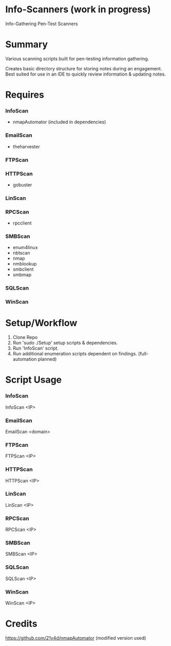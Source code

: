 # Info-Scanners (work in progress)
Info-Gathering Pen-Test Scanners 
  
# Summary
Various scanning scripts built for pen-testing information gathering.

Creates basic directory structure for storing notes during an engagement. Best suited for use in an IDE to quickly review information & updating notes.

# Requires

### InfoScan
* nmapAutomator (included in dependencies)

### EmailScan
* theharvester

### FTPScan

### HTTPScan
* gobuster

### LinScan

### RPCScan
* rpcclient

### SMBScan
* enum4linux
* nbtscan
* nmap
* nmblookup
* smbclient
* smbmap

### SQLScan

### WinScan

# Setup/Workflow
1) Clone Repo
2) Run 'sudo ./Setup' setup scripts & dependencies.
3) Run 'InfoScan' script.
4) Run additional enumeration scripts dependent on findings. (full-automation planned)

# Script Usage
### InfoScan
InfoScan \<IP\>

### EmailScan
EmailScan \<domain\>

### FTPScan
FTPScan \<IP\>

### HTTPScan
HTTPScan \<IP\>

### LinScan
LinScan \<IP\>

### RPCScan
RPCScan \<IP\>

### SMBScan
SMBScan \<IP\>

### SQLScan
SQLScan \<IP\>

### WinScan
WinScan \<IP\>

# Credits
https://github.com/21y4d/nmapAutomator (modified version used)
